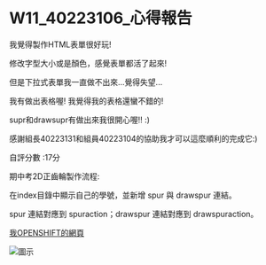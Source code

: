 # W11_40223106_心得報告

我覺得製作HTML表單很好玩!

修改字型大小或是顏色，感覺表單都活了起來!

但是下拉式表單我一直做不出來...覺得失望...

我有做出表格喔!  我覺得我的表格還蠻不錯的!

supr和drawsupr有做出來我很開心喔!!  :)

感謝組長40223131和組員40223104的協助我才可以這麼順利的完成它:)

自評分數 :17分

期中考2D正齒輪製作流程:

在index目錄中顯示自己的學號，並新增 spur 與 drawspur 連結。 

spur 連結對應到 spuraction；drawspur 連結對應到 drawspuraction。 


[我OPENSHIFT的網頁](http://cda0519-40223106.rhcloud.com/)


![圖示](https://copy.com/vgSdSkriexorFByS)
